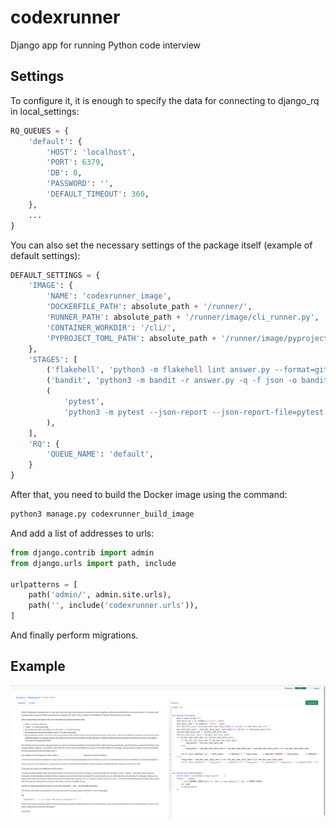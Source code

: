 # codexrunner
Django app for running Python code interview

## Settings

To configure it, it is enough to specify the data for connecting to django_rq in local_settings:

```python
RQ_QUEUES = {
    'default': {
        'HOST': 'localhost',
        'PORT': 6379,
        'DB': 0,
        'PASSWORD': '',
        'DEFAULT_TIMEOUT': 360,
    },
    ...
}
```

You can also set the necessary settings of the package itself (example of default settings):

```python
DEFAULT_SETTINGS = {
    'IMAGE': {
        'NAME': 'codexrunner_image',
        'DOCKERFILE_PATH': absolute_path + '/runner/',
        'RUNNER_PATH': absolute_path + '/runner/image/cli_runner.py',
        'CONTAINER_WORKDIR': '/cli/',
        'PYPROJECT_TOML_PATH': absolute_path + '/runner/image/pyproject.toml',
    },
    'STAGES': [
        ('flakehell', 'python3 -m flakehell lint answer.py --format=gitlab --output-file flakehell.json'),
        ('bandit', 'python3 -m bandit -r answer.py -q -f json -o bandit.json --ignore-nosec'),
        (
            'pytest',
            'python3 -m pytest --json-report --json-report-file=pytest.json -v tests.py -q --disable-warnings -s',
        ),
    ],
    'RQ': {
        'QUEUE_NAME': 'default',
    }
}
```

After that, you need to build the Docker image using the command:

```bash
python3 manage.py codexrunner_build_image
```

And add a list of addresses to urls:

```python
from django.contrib import admin
from django.urls import path, include

urlpatterns = [
    path('admin/', admin.site.urls),
    path('', include('codexrunner.urls')),
]

```

And finally perform migrations.

## Example

![Example](example.png)

